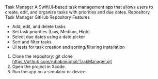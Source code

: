 Task Manager
A SwiftUI-based task management app that allows users to create, edit, and organize tasks with priorities and due dates.
Repository
Task Manager GitHub Repository
Features
* Add, edit, and delete tasks
* Set task priorities (Low, Medium, High)
* Select due dates using a date picker
* Sort and filter tasks
* UI tests for task creation and sorting/filtering
Installation
1. Clone the repository: git clone https://github.com/rubabmughal/TaskManager.git
2. Open the project in Xcode.
3. Run the app on a simulator or device.
